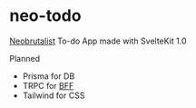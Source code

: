 # neo-todo
[Neobrutalist](https://hype4.academy/articles/design/neubrutalism-is-taking-over-web) To-do App made with SvelteKit 1.0

Planned
- Prisma for DB
- TRPC for [BFF](https://learn.microsoft.com/en-us/azure/architecture/patterns/backends-for-frontends)
- Tailwind for CSS
